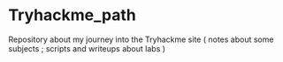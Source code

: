 # Tryhackme_path

Repository about my journey into the Tryhackme site ( notes about some subjects ; scripts and writeups about labs ) 
